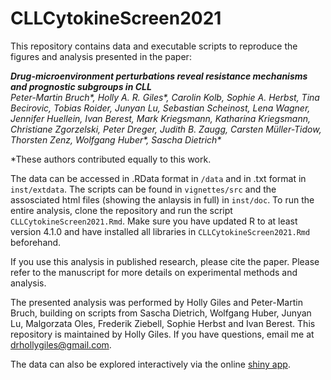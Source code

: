 # CLLCytokineScreen2021

This repository contains data and executable scripts to reproduce the figures and analysis presented in the paper: 

_**Drug-microenvironment perturbations reveal resistance mechanisms and prognostic subgroups in CLL**_     
_Peter-Martin Bruch\*, Holly A. R. Giles\*, Carolin Kolb, Sophie A. Herbst, Tina Becirovic, Tobias Roider, Junyan Lu, Sebastian Scheinost, Lena Wagner, Jennifer Huellein, Ivan Berest, Mark Kriegsmann, Katharina Kriegsmann, Christiane Zgorzelski, Peter Dreger, Judith B. Zaugg, Carsten Müller-Tidow, Thorsten Zenz, Wolfgang Huber\*, Sascha Dietrich\*_

\*These authors contributed equally to this work. 

The data can be accessed in .RData format in `/data` and in .txt format in `inst/extdata`. The scripts can be found in `vignettes/src` and the assosciated html files (showing the anlaysis in full) in `inst/doc`. To run the entire analysis, clone the repository and run the script `CLLCytokineScreen2021.Rmd`. Make sure you have updated R to at least version 4.1.0 and have installed all libraries in `CLLCytokineScreen2021.Rmd` beforehand. 

If you use this analysis in published research, please cite the paper. Please refer to the manuscript for more details on experimental methods and analysis. 

The presented analysis was performed by Holly Giles and Peter-Martin Bruch, building on scripts from Sascha Dietrich, Wolfgang Huber, Junyan Lu, Malgorzata Oles, Frederik Ziebell, Sophie Herbst and Ivan Berest. This repository is maintained by Holly Giles. If you have questions, email me at drhollygiles@gmail.com. 

The data can also be explored interactively via the online [shiny app](https://www.imbi.uni-heidelberg.de/dietrichlab/CLL_Microenvironment/). 


